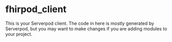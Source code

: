 # fhirpod_client

This is your Serverpod client. The code in here is mostly generated by
Serverpod, but you may want to make changes if you are adding modules to your
project.
